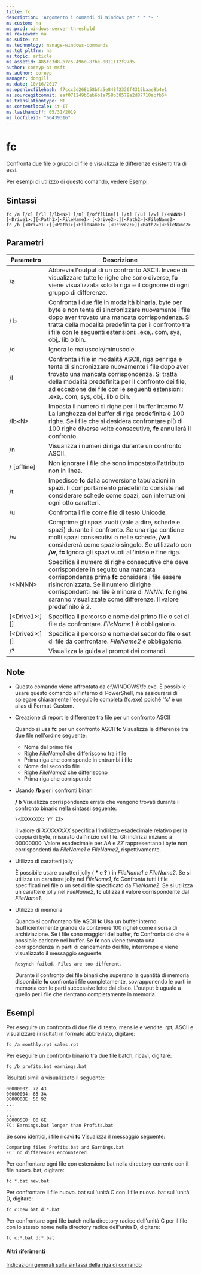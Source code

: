 ```yaml
---
title: fc
description: 'Argomento i comandi di Windows per * * *- '
ms.custom: na
ms.prod: windows-server-threshold
ms.reviewer: na
ms.suite: na
ms.technology: manage-windows-commands
ms.tgt_pltfrm: na
ms.topic: article
ms.assetid: 485fc3d8-b7c5-496d-87be-0011112f27d5
author: coreyp-at-msft
ms.author: coreyp
manager: dongill
ms.date: 10/16/2017
ms.openlocfilehash: f7ccc3d268b58bfa5e848f2336f4315baae8b4e1
ms.sourcegitcommit: eaf071249b6eb6b1a758b38579a2d87710abfb54
ms.translationtype: MT
ms.contentlocale: it-IT
ms.lasthandoff: 05/31/2019
ms.locfileid: "66439316"
---
```

# <a name="fc"></a>fc



Confronta due file o gruppi di file e visualizza le differenze esistenti tra di essi.

Per esempi di utilizzo di questo comando, vedere [Esempi](#BKMK_examples).

## <a name="syntax"></a>Sintassi

```
fc /a [/c] [/l] [/lb<N>] [/n] [/off[line]] [/t] [/u] [/w] [/<NNNN>] [<Drive1>:][<Path1>]<FileName1> [<Drive2>:][<Path2>]<FileName2>
fc /b [<Drive1:>][<Path1>]<FileName1> [<Drive2:>][<Path2>]<FileName2>
```

## <a name="parameters"></a>Parametri

|            Parametro             |                                                                                                                                     Descrizione                                                                                                                                      |
|----------------------------------|--------------------------------------------------------------------------------------------------------------------------------------------------------------------------------------------------------------------------------------------------------------------------------------|
|                /a                |                                                 Abbrevia l'output di un confronto ASCII. Invece di visualizzare tutte le righe che sono diverse, **fc** viene visualizzata solo la riga e il cognome di ogni gruppo di differenze.                                                  |
|                / b                |             Confronta i due file in modalità binaria, byte per byte e non tenta di sincronizzare nuovamente i file dopo aver trovato una mancata corrispondenza. Si tratta della modalità predefinita per il confronto tra i file con le seguenti estensioni: .exe,. com, sys, obj,. lib o bin.              |
|                /c                |                                                                                                                               Ignora le maiuscole/minuscole.                                                                                                                               |
|                /l                |               Confronta i file in modalità ASCII, riga per riga e tenta di sincronizzare nuovamente i file dopo aver trovato una mancata corrispondenza. Si tratta della modalità predefinita per il confronto dei file, ad eccezione dei file con le seguenti estensioni: .exe,. com, sys, obj,. lib o bin.                |
|             /lb\<N>              |                         Imposta il numero di righe per il buffer interno *N*. La lunghezza del buffer di riga predefinita è 100 righe. Se i file che si desidera confrontare più di 100 righe diverse volte consecutive, **fc** annullerà il confronto.                         |
|                /n                |                                                                                                                Visualizza i numeri di riga durante un confronto ASCII.                                                                                                                 |
|            / [offline]            |                                                                                                               Non ignorare i file che sono impostato l'attributo non in linea.                                                                                                               |
|                /t                |                                                                    Impedisce **fc** dalla conversione tabulazioni in spazi. Il comportamento predefinito consiste nel considerare schede come spazi, con interruzioni ogni otto caratteri.                                                                    |
|                /u                |                                                                                                                        Confronta i file come file di testo Unicode.                                                                                                                         |
|                /w                |         Comprime gli spazi vuoti (vale a dire, schede e spazi) durante il confronto. Se una riga contiene molti spazi consecutivi o nelle schede, **/w** li considererà come spazio singolo. Se utilizzato con **/w**, **fc** Ignora gli spazi vuoti all'inizio e fine riga.         |
|             /\<NNNN>             | Specifica il numero di righe consecutive che deve corrispondere in seguito una mancata corrispondenza prima **fc** considera i file essere risincronizzata. Se il numero di righe corrispondenti nei file è minore di *NNNN*, **fc** righe saranno visualizzate come differenze. Il valore predefinito è 2. |
| [\<Drive1>:][<Path1>]<FileName1> |                                                                                        Specifica il percorso e nome del primo file o set di file da confrontare. *FileName1* è obbligatorio.                                                                                        |
| [\<Drive2>:][<Path2>]<FileName2> |                                                                                       Specifica il percorso e nome del secondo file o set di file da confrontare. *FileName2* è obbligatorio.                                                                                        |
|                /?                |                                                                                                                         Visualizza la guida al prompt dei comandi.                                                                                                                         |

## <a name="remarks"></a>Note

-   Questo comando viene affrontata da c:\WINDOWS\fc.exe. È possibile usare questo comando all'interno di PowerShell, ma assicurarsi di spiegare chiaramente l'eseguibile completa (fc.exe) poiché 'fc' è un alias di Format-Custom.

-   Creazione di report le differenze tra file per un confronto ASCII

    Quando si usa **fc** per un confronto ASCII **fc** Visualizza le differenze tra due file nell'ordine seguente:  
    -   Nome del primo file
    -   Righe *FileName1* che differiscono tra i file
    -   Prima riga che corrisponde in entrambi i file
    -   Nome del secondo file
    -   Righe *FileName2* che differiscono
    -   Prima riga che corrisponde
-   Usando **/b** per i confronti binari

    **/ b** Visualizza corrispondenze errate che vengono trovati durante il confronto binario nella sintassi seguente:

    `\<XXXXXXXX: YY ZZ>`

    Il valore di *XXXXXXXX* specifica l'indirizzo esadecimale relativo per la coppia di byte, misurato dall'inizio del file. Gli indirizzi iniziano a 00000000. Valore esadecimale per *AA* e *ZZ* rappresentano i byte non corrispondenti da *FileName1* e *FileName2*, rispettivamente.
-   Utilizzo di caratteri jolly

    È possibile usare caratteri jolly ( **&#42;** e **?** ) in *FileName1* e *FileName2*. Se si utilizza un carattere jolly nel *FileName1*, **fc** Confronta tutti i file specificati nel file o un set di file specificato da *FileName2*. Se si utilizza un carattere jolly nel *FileName2*, **fc** utilizza il valore corrispondente dal *FileName1*.
-   Utilizzo di memoria

    Quando si confrontano file ASCII **fc** Usa un buffer interno (sufficientemente grande da contenere 100 righe) come risorsa di archiviazione. Se i file sono maggiori del buffer, **fc** Confronta ciò che è possibile caricare nel buffer. Se **fc** non viene trovata una corrispondenza in parti di caricamento dei file, interrompe e viene visualizzato il messaggio seguente:

    `Resynch failed. Files are too different.`

    Durante il confronto dei file binari che superano la quantità di memoria disponibile **fc** confronta i file completamente, sovrapponendo le parti in memoria con le parti successive lette dal disco. L'output è uguale a quello per i file che rientrano completamente in memoria.

## <a name="BKMK_examples"></a>Esempi

Per eseguire un confronto di due file di testo, mensile e vendite. rpt, ASCII e visualizzare i risultati in formato abbreviato, digitare:
```
fc /a monthly.rpt sales.rpt 
```
Per eseguire un confronto binario tra due file batch, ricavi, digitare:
```
fc /b profits.bat earnings.bat
```
Risultati simili a visualizzato il seguente:
```
00000002: 72 43
00000004: 65 3A
0000000E: 56 92
...
...
...
000005E8: 00 6E
FC: Earnings.bat longer than Profits.bat
```
Se sono identici, i file ricavi **fc** Visualizza il messaggio seguente:
```
Comparing files Profits.bat and Earnings.bat
FC: no differences encountered
```
Per confrontare ogni file con estensione bat nella directory corrente con il file nuovo. bat, digitare:
```
fc *.bat new.bat
```
Per confrontare il file nuovo. bat sull'unità C con il file nuovo. bat sull'unità D, digitare:
```
fc c:new.bat d:*.bat
```
Per confrontare ogni file batch nella directory radice dell'unità C per il file con lo stesso nome nella directory radice dell'unità D, digitare:
```
fc c:*.bat d:*.bat
```

#### <a name="additional-references"></a>Altri riferimenti

[Indicazioni generali sulla sintassi della riga di comando](command-line-syntax-key.md)
